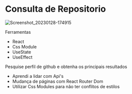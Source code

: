 # Consulta de Repositorio

![Screenshot_20230128-174915](https://user-images.githubusercontent.com/118133517/215290582-161f91b4-bd60-4e9c-9a0c-4247ed7f3ae9.png)

 Ferramentas
- React
- Css Module
- UseState
- UseEffect

 Pesquise perfil de github e obtenha
 os principais resultados

 - Aprendi a lidar com Api's 
 - Mudança de páginas com React Router Dom
 - Utilizar Css Modules para não ter conflitos de estilos 
